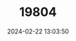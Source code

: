 ---
title: "19804"
category: "Saccopteryx bilineata"
draft: false
date: 2024-02-22 13:03:50
languages:
  English: ["Greater Sac-winged Bat"]
---